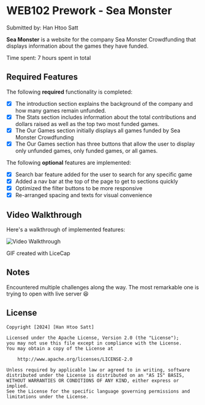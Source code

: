 # WEB102 Prework - Sea Monster

Submitted by: Han Htoo Satt

**Sea Monster** is a website for the company Sea Monster Crowdfunding that displays information about the games they have funded.

Time spent: 7 hours spent in total

## Required Features

The following **required** functionality is completed:

* [x] The introduction section explains the background of the company and how many games remain unfunded.
* [x] The Stats section includes information about the total contributions and dollars raised as well as the top two most funded games.
* [x] The Our Games section initially displays all games funded by Sea Monster Crowdfunding
* [x] The Our Games section has three buttons that allow the user to display only unfunded games, only funded games, or all games.

The following **optional** features are implemented:

* [x] Search bar feature added for the user to search for any specific game
* [x] Added a nav bar at the top of the page to get to sections quickly
* [x] Optimized the filter buttons to be more responsive
* [x] Re-arranged spacing and texts for visual convenience 

## Video Walkthrough

Here's a walkthrough of implemented features:

<img src='https://github.com/prodigy-han/web102_prework/blob/main/SeaMonster.gif' title='Video Walkthrough' width='' alt='Video Walkthrough' />

GIF created with LiceCap

## Notes

Encountered multiple challenges along the way. The most remarkable one is trying to open with live server 😆

## License

    Copyright [2024] [Han Htoo Satt]

    Licensed under the Apache License, Version 2.0 (the "License");
    you may not use this file except in compliance with the License.
    You may obtain a copy of the License at

        http://www.apache.org/licenses/LICENSE-2.0

    Unless required by applicable law or agreed to in writing, software
    distributed under the License is distributed on an "AS IS" BASIS,
    WITHOUT WARRANTIES OR CONDITIONS OF ANY KIND, either express or implied.
    See the License for the specific language governing permissions and
    limitations under the License.
